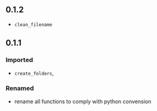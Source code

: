 ## 0.1.2
- `clean_filename`
## 0.1.1
### Imported
- `create_folders`,
### Renamed
- rename all functions to comply with python convension